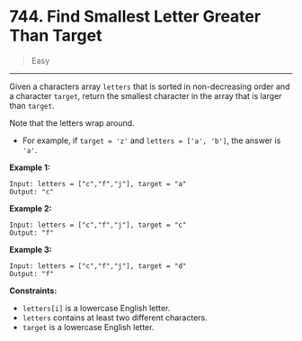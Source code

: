 # 744. Find Smallest Letter Greater Than Target

> Easy

------

Given a characters array `letters` that is sorted in non-decreasing order and a character `target`, return the smallest character in the array that is larger than `target`.

Note that the letters wrap around.

- For example, if `target = 'z'` and `letters = ['a', 'b']`, the answer is `'a'`.

**Example 1:**

```
Input: letters = ["c","f","j"], target = "a"
Output: "c"
```

**Example 2:**

```
Input: letters = ["c","f","j"], target = "c"
Output: "f"
```

**Example 3:**

```
Input: letters = ["c","f","j"], target = "d"
Output: "f"
```

**Constraints:**

- `letters[i]` is a lowercase English letter.
- `letters` contains at least two different characters.
- `target` is a lowercase English letter.
